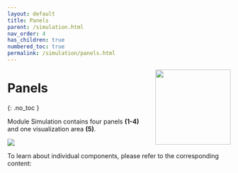 ```yaml
---
layout: default
title: Panels
parent: /simulation.html
nav_order: 4
has_children: true
numbered_toc: true
permalink: /simulation/panels.html
---
```


<img src="../assets/images/logos/logo-simulation_400px.png" width="170" style="float:right; margin-left: 15px; margin-bottom: 15px;"/>

# Panels
{: .no_toc }

Module Simulation contains four panels **(1-4)** and one visualization area **(5)**.

<a class="plain" href="../assets/images/gui/panel-simulation.png"><img src="../assets/images/gui/panel-simulation.png" /></a>

To learn about individual components, please refer to the corresponding content:


